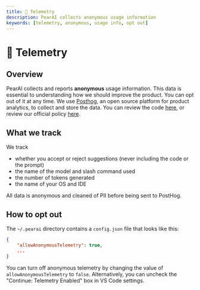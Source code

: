 ```yaml
---
title: 🦔 Telemetry
description: PearAI collects anonymous usage information
keywords: [telemetry, anonymous, usage info, opt out]
---
```


# 🦔 Telemetry

## Overview

PearAI collects and reports **anonymous** usage information. This data is essential to understanding how we should improve the product. You can opt out of it at any time. We use [Posthog](https://posthog.com/), an open source platform for product analytics, to collect and store the data. You can review the code [here](https://github.com/trypear/pearai-app/blob/main/gui/src/hooks/CustomPostHogProvider.tsx), or review our official policy [here](https://trypear.ai/privacy).

## What we track

We track

- whether you accept or reject suggestions (never including the code or the prompt)
- the name of the model and slash command used
- the number of tokens generated
- the name of your OS and IDE

All data is anonymous and cleaned of PII before being sent to PostHog.

## How to opt out

The `~/.pearai` directory contains a `config.json` file that looks like this:

```json title="~/.pearai/config.json"
{
    "allowAnonymousTelemetry": true,
    ...
}
```

You can turn off anonymous telemetry by changing the value of `allowAnonymousTelemetry` to `false`. Alternatively, you can uncheck the "Continue: Telemetry Enabled" box in VS Code settings.
